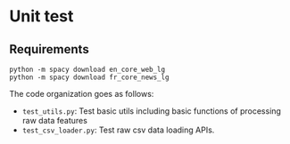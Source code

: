 # Unit test

## Requirements
```
python -m spacy download en_core_web_lg
python -m spacy download fr_core_news_lg
```

The code organization goes as follows:

* `test_utils.py`: Test basic utils including basic functions of processing raw data features
* `test_csv_loader.py`: Test raw csv data loading APIs. 
